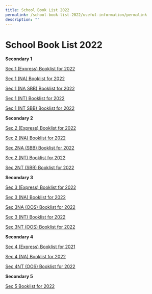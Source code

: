 ```yaml
---
title: School Book List 2022
permalink: /school-book-list-2022/useful-information/permalink
description: ""
---
```

School Book List 2022
=====================

**Secondary 1**  

[Sec 1 (Express) Booklist for 2022]([](/files/AMSS%20S1%20EXP%20final.pdf))  
  
[Sec 1 (NA) Booklist for 2022]([](/files/AMSS%20S1%20NA%20final.pdf))  
  
[Sec 1 (NA SBB) Booklist for 2022]([](/files/AMSS%20S1%20NA%20SBB%20final.pdf))  
  
[Sec 1 (NT) Booklist for 2022]([](/files/AMSS%20S1%20NT%20final.pdf))  
  
[Sec 1 (NT SBB) Booklist for 2022]([](/files/AMSS%20S1%20NT%20SBB%20final.pdf))

**Secondary 2**  

[Sec 2 (Express) Booklist for 2022]([](/files/AMSS%20S2%20EXP.pdf))  
  
[Sec 2 (NA) Booklist for 2022]([](/files/AMSS%20S2%20NA.pdf))  
  
[Sec 2NA (SBB) Booklist for 2022]([](/files/AMSS%20S2%20NA%20SBB.pdf))  
  
[Sec 2 (NT) Booklist for 2022]([](/files/AMSS%20S2%20NT.pdf))  
  
[Sec 2NT (SBB) Booklist for 2022](https://admiraltysec.moe.edu.sg/qql/slot/u752/Useful%20Information/Booklist%202022/AMSS%20S2%20NT%20SBB.pdf)  

**Secondary 3**

[Sec 3 (Express) Booklist for 2022](https://admiraltysec.moe.edu.sg/qql/slot/u752/Useful%20Information/Booklist%202022/AMSS%20S3%20EXP.pdf)  
  
[Sec 3 (NA) Booklist for 2022](https://admiraltysec.moe.edu.sg/qql/slot/u752/Useful%20Information/Booklist%202022/AMSS%20S3%20NA.pdf)  
  
[Sec 3NA (OOS) Booklist for 2022](https://admiraltysec.moe.edu.sg/qql/slot/u752/Useful%20Information/Booklist%202022/AMSS%20S3%20NA%20OOS.pdf)  
  
[Sec 3 (NT) Booklist for 2022](https://admiraltysec.moe.edu.sg/qql/slot/u752/Useful%20Information/Booklist%202022/AMSS%20S3%20NT.pdf)  
  
[Sec 3NT (OOS) Booklist for 2022](https://admiraltysec.moe.edu.sg/qql/slot/u752/Useful%20Information/Booklist%202022/AMSS%20S3%20NT%20OOS.pdf)  
  

****Secondary 4****

[Sec 4 (Express) Booklist for 2021](https://admiraltysec.moe.edu.sg/qql/slot/u752/Useful%20Information/Booklist%202022/AMSS%20S4%20EXP.pdf)  
  
[Sec 4 (NA) Booklist for 2022](https://admiraltysec.moe.edu.sg/qql/slot/u752/Useful%20Information/Booklist%202022/AMSS%20S4%20NA.pdf)  
  
[Sec 4NT (OOS) Booklist for 2022](https://admiraltysec.moe.edu.sg/qql/slot/u752/Useful%20Information/Booklist%202022/AMSS%20S4%20NT%20OOS.pdf)  

**Secondary 5**

[Sec 5 Booklist for 2022](https://admiraltysec.moe.edu.sg/qql/slot/u752/Useful%20Information/Booklist%202022/AMSS%20S5%20NA.pdf)